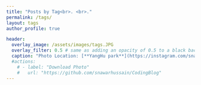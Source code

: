 ```yaml
---
title: "Posts by Tag<br>. <br>."
permalink: /tags/
layout: tags
author_profile: true

header:
  overlay_image: /assets/images/tags.JPG
  overlay_filter: 0.5 # same as adding an opacity of 0.5 to a black background
  caption: "Photo Location: [**YangHu park**](https://instagram.com/snawar_hussain)"
  #actions:
    # - label: "Download Photo"
    #   url: "https://github.com/snawarhussain/CodingBlog"
---
```

